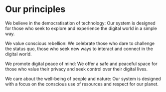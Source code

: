 # Our principles

We believe in the democratisation of technology: Our system is designed for those who seek to explore and experience the digital world in a simple way.

We value conscious rebellion: We celebrate those who dare to challenge the status quo, those who seek new ways to interact and connect in the digital world.

We promote digital peace of mind: We offer a safe and peaceful space for those who value their privacy and seek control over their digital lives.

We care about the well-being of people and nature: Our system is designed with a focus on the conscious use of resources and respect for our planet.